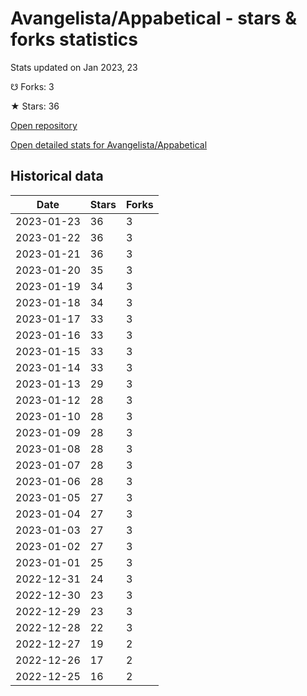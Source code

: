 # Avangelista/Appabetical - stars & forks statistics

Stats updated on Jan 2023, 23

☋ Forks: 3

★ Stars: 36

[Open repository](https://github.com/Avangelista/Appabetical)

[Open detailed stats for Avangelista/Appabetical](https://reviewgithub.com/rep/Avangelista/Appabetical)

## Historical data
| Date | Stars | Forks |
|------|-------|-------|
| 2023-01-23 | 36 | 3 | 
| 2023-01-22 | 36 | 3 | 
| 2023-01-21 | 36 | 3 | 
| 2023-01-20 | 35 | 3 | 
| 2023-01-19 | 34 | 3 | 
| 2023-01-18 | 34 | 3 | 
| 2023-01-17 | 33 | 3 | 
| 2023-01-16 | 33 | 3 | 
| 2023-01-15 | 33 | 3 | 
| 2023-01-14 | 33 | 3 | 
| 2023-01-13 | 29 | 3 | 
| 2023-01-12 | 28 | 3 | 
| 2023-01-10 | 28 | 3 | 
| 2023-01-09 | 28 | 3 | 
| 2023-01-08 | 28 | 3 | 
| 2023-01-07 | 28 | 3 | 
| 2023-01-06 | 28 | 3 | 
| 2023-01-05 | 27 | 3 | 
| 2023-01-04 | 27 | 3 | 
| 2023-01-03 | 27 | 3 | 
| 2023-01-02 | 27 | 3 | 
| 2023-01-01 | 25 | 3 | 
| 2022-12-31 | 24 | 3 | 
| 2022-12-30 | 23 | 3 | 
| 2022-12-29 | 23 | 3 | 
| 2022-12-28 | 22 | 3 | 
| 2022-12-27 | 19 | 2 | 
| 2022-12-26 | 17 | 2 | 
| 2022-12-25 | 16 | 2 | 

